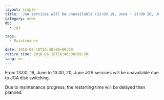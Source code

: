 ```yaml
---
layout: simple
title: 'JGA services will be unavailable (13:00 19, June - 13:00 20, June)'
category: news
db:
  - jga

tags:
  - Maintenance

date: 2018-06-18T16:40:00+09:00
retire_time: 2018-06-18T16:40:00+09:00
lang: en
---
```


<p>From 13:00, 19, June to 13:00, 20, June JGA services will be unavailable due to JGA disk switching.</p>

<p>Due to maintenance progress, the restarting time will be delayed than planned.</p>
